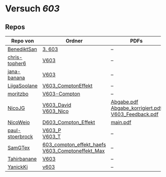 # Versuch *603*

## Repos

|                 Repo von                 |                                                                                                                    Ordner                                                                                                                     |                                                                                                                                                                                                                                 PDFs                                                                                                                                                                                                                                 |
|------------------------------------------|-----------------------------------------------------------------------------------------------------------------------------------------------------------------------------------------------------------------------------------------------|----------------------------------------------------------------------------------------------------------------------------------------------------------------------------------------------------------------------------------------------------------------------------------------------------------------------------------------------------------------------------------------------------------------------------------------------------------------------|
|[BenediktSan](../repo/BenediktSan)        |[3. 603](https://github.com/BenediktSan/AnfaengerPraktikum2020/tree/main/Versuche%20Semester%20IV/3.%20603)                                                                                                                                    |–                                                                                                                                                                                                                                                                                                                                                                                                                                                                     |
|[chris-topher6](../repo/chris-topher6)    |[V603](https://github.com/chris-topher6/Anfaenger-Praktikum/tree/master/V603)                                                                                                                                                                  |–                                                                                                                                                                                                                                                                                                                                                                                                                                                                     |
|[jana-banana](../repo/jana-banana)        |[V603](https://github.com/jana-banana/AP-2020/tree/main/V603)                                                                                                                                                                                  |–                                                                                                                                                                                                                                                                                                                                                                                                                                                                     |
|[LiigaSoolane](../repo/LiigaSoolane)      |[V603_ComptonEffekt](https://github.com/LiigaSoolane/Paktikum-mit-dem-Teufel/tree/main/V603_ComptonEffekt)                                                                                                                                     |–                                                                                                                                                                                                                                                                                                                                                                                                                                                                     |
|[moritzbo](../repo/moritzbo)              |[V603-Compton](https://github.com/moritzbo/anfaenger_praktikum/tree/main/V603-Compton)                                                                                                                                                         |–                                                                                                                                                                                                                                                                                                                                                                                                                                                                     |
|[NicoJG](../repo/NicoJG)                  |[V603_David](https://github.com/NicoJG/Anfaengerpraktikum/tree/master/V603_David)<br/>[V603_Nico](https://github.com/NicoJG/Anfaengerpraktikum/tree/master/V603_Nico)                                                                          |[Abgabe.pdf](https://docs.google.com/viewer?url=https://raw.githubusercontent.com/NicoJG/Anfaengerpraktikum/master/V603_Nico/Abgabe.pdf)<br/>[Abgabe_korrigiert.pdf](https://docs.google.com/viewer?url=https://raw.githubusercontent.com/NicoJG/Anfaengerpraktikum/master/V603_Nico/Abgabe_korrigiert.pdf)<br/>[V603_Feedback.pdf](https://docs.google.com/viewer?url=https://raw.githubusercontent.com/NicoJG/Anfaengerpraktikum/master/V603_Nico/V603_Feedback.pdf)|
|[NicoWeio](../repo/NicoWeio)              |[D603_Compton_Effekt](https://github.com/NicoWeio/AP/tree/gh-pages/D603_Compton_Effekt)                                                                                                                                                        |[main.pdf](https://docs.google.com/viewer?url=https://raw.githubusercontent.com/NicoWeio/AP/gh-pages/D603_Compton_Effekt/build/main.pdf)                                                                                                                                                                                                                                                                                                                              |
|[paul-stoerbrock](../repo/paul-stoerbrock)|[V603_P](https://github.com/paul-stoerbrock/Praktikum/tree/master/V603_P)<br/>[V603_T](https://github.com/paul-stoerbrock/Praktikum/tree/master/V603_T)                                                                                        |–                                                                                                                                                                                                                                                                                                                                                                                                                                                                     |
|[SamGTex](../repo/SamGTex)                |[603_compton_effekt_haefs](https://github.com/SamGTex/Physik_Praktikum_Samuel_Max/tree/master/603_compton_effekt_haefs)<br/>[V603_Comptoneffekt_Max](https://github.com/SamGTex/Physik_Praktikum_Samuel_Max/tree/master/V603_Comptoneffekt_Max)|–                                                                                                                                                                                                                                                                                                                                                                                                                                                                     |
|[Tahirbanane](../repo/Tahirbanane)        |[V603](https://github.com/Tahirbanane/AP/tree/main/V603)                                                                                                                                                                                       |–                                                                                                                                                                                                                                                                                                                                                                                                                                                                     |
|[YanickKi](../repo/YanickKi)              |[v603](https://github.com/YanickKi/AP_T_Y/tree/main/v603)                                                                                                                                                                                      |–                                                                                                                                                                                                                                                                                                                                                                                                                                                                     |
